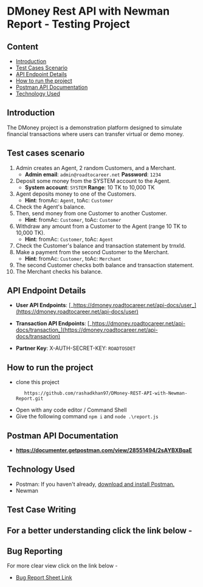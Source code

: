 # **DMoney Rest API with Newman Report -  Testing Project**

## **Content**
- [Introduction](#introduction)
- [Test Cases Scenario](#test-cases-scenario)
- [API Endpoint Details](#api-endpoint-details)
- [How to run the project](#How-to-run-the-project)
- [Postman API Documentation](#postman-api-documentation)
- [Technology Used](#Technology-Used)
  
  
## Introduction

The DMoney project is a demonstration platform designed to simulate financial transactions where users can transfer virtual or demo money.

## Test cases scenario

1. Admin creates an Agent, 2 random Customers, and a Merchant.  
   - **Admin email**: `admin@roadtocareer.net`  **Password**: `1234`
2. Deposit some money from the SYSTEM account to the Agent.  
   - **System account**: `SYSTEM`  **Range**: 10 TK to 10,000 TK
3. Agent deposits money to one of the Customers.
   - **Hint**: fromAc: `Agent`, toAc: `Customer`     
4. Check the Agent's balance.
5. Then, send money from one Customer to another Customer.
   - **Hint**: fromAc: `Customer`, toAc: `Customer`  
6. Withdraw any amount from a Customer to the Agent (range 10 TK to 10,000 TK).
   - **Hint**: fromAc: `Customer`, toAc: `Agent`  
7. Check the Customer's balance and transaction statement by trnxId.
8. Make a payment from the second Customer to the Merchant.
   - **Hint**: fromAc: `Customer`, toAc: `Merchant`  
9. The second Customer checks both balance and transaction statement. 
10. The Merchant checks his balance.

## API Endpoint Details

- **User API Endpoints**: [_https://dmoney.roadtocareer.net/api-docs/user_](https://dmoney.roadtocareer.net/api-docs/user)

- **Transaction API Endpoints**: [_https://dmoney.roadtocareer.net/api-docs/transaction_](https://dmoney.roadtocareer.net/api-docs/transaction)
- **Partner Key**: X-AUTH-SECRET-KEY: `ROADTOSDET`

## How to run the project

- clone this project
   ```console
      https://github.com/rashadkhan97/DMoney-REST-API-with-Newman-Report.git
    ``` 
- Open with any code editor / Command Shell
- Give the following command ```npm i``` and ```node .\report.js```

## Postman API Documentation
  
  - **https://documenter.getpostman.com/view/28551494/2sAYBXBqaE**
  

## Technology Used
- Postman: If you haven't already, [download and install Postman.](https://www.postman.com/downloads/)
- Newman

## Test Case Writing
For a better understanding click the link below - 
- 

## Bug Reporting
For more clear view click on the link below - 
- [Bug Report Sheet Link](https://docs.google.com/spreadsheets/d/1yvT0-m4jE2ueoB4oioztYkPadFLr6Yva/edit?usp=sharing&ouid=113748567292900710037&rtpof=true&sd=true)

